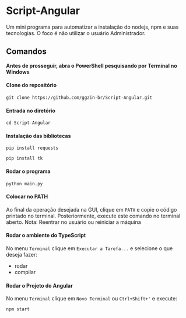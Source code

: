 # Script-Angular
Um mini programa para automatizar a instalação do nodejs, npm e suas tecnologias. O foco é não utilizar o usuário Administrador.

## Comandos
<b>Antes de prosseguir, abra o PowerShell pesquisando por Terminal no Windows</b>
#### Clone do repositório
```
git clone https://github.com/ggzin-br/Script-Angular.git
```
#### Entrada no diretório
```
cd Script-Angular
```
#### Instalação das bibliotecas

```
pip install requests
```
<b></b>
```
pip install tk
```

#### Rodar o programa

```
python main.py
```

#### Colocar no PATH

Ao final da operação desejada na GUI, clique em `PATH` e copie o código printado no terminal. Posteriormente, execute este comando no terminal aberto.
Nota: Reentrar no usuário ou reiniciar a máquina

#### Rodar o ambiente do TypeScript
No menu `Terminal` clique em `Executar a Tarefa...` e selecione o que deseja fazer:
- rodar
- compilar
#### Rodar o Projeto do Angular
No menu `Terminal` clique em `Novo Terminal` ou `Ctrl+Shift+'` e execute:
```
npm start
```
